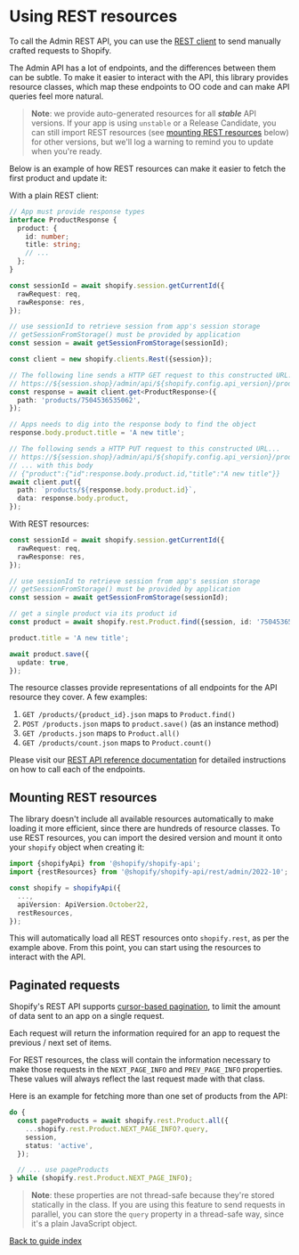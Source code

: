 # Using REST resources

To call the Admin REST API, you can use the [REST client](../reference/clients/Rest.md) to send manually crafted requests to Shopify.

The Admin API has a lot of endpoints, and the differences between them can be subtle.
To make it easier to interact with the API, this library provides resource classes, which map these endpoints to OO code and can make API queries feel more natural.

> **Note**: we provide auto-generated resources for all **_stable_** API versions.
> If your app is using `unstable` or a Release Candidate, you can still import REST resources (see [mounting REST resources](#mounting-rest-resources) below) for other versions, but we'll log a warning to remind you to update when you're ready.

Below is an example of how REST resources can make it easier to fetch the first product and update it:

<div>With a plain REST client:

```ts
// App must provide response types
interface ProductResponse {
  product: {
    id: number;
    title: string;
    // ...
  };
}

const sessionId = await shopify.session.getCurrentId({
  rawRequest: req,
  rawResponse: res,
});

// use sessionId to retrieve session from app's session storage
// getSessionFromStorage() must be provided by application
const session = await getSessionFromStorage(sessionId);

const client = new shopify.clients.Rest({session});

// The following line sends a HTTP GET request to this constructed URL:
// https://${session.shop}/admin/api/${shopify.config.api_version}/products/7504536535062.json
const response = await client.get<ProductResponse>({
  path: 'products/7504536535062',
});

// Apps needs to dig into the response body to find the object
response.body.product.title = 'A new title';

// The following sends a HTTP PUT request to this constructed URL...
// https://${session.shop}/admin/api/${shopify.config.api_version}/products/${response.body.product.id}.json
// ... with this body
// {"product":{"id":response.body.product.id,"title":"A new title"}}
await client.put({
  path: `products/${response.body.product.id}`,
  data: response.body.product,
});
```

</div><div>With REST resources:

```ts
const sessionId = await shopify.session.getCurrentId({
  rawRequest: req,
  rawResponse: res,
});

// use sessionId to retrieve session from app's session storage
// getSessionFromStorage() must be provided by application
const session = await getSessionFromStorage(sessionId);

// get a single product via its product id
const product = await shopify.rest.Product.find({session, id: '7504536535062'});

product.title = 'A new title';

await product.save({
  update: true,
});
```

</div>

The resource classes provide representations of all endpoints for the API resource they cover. A few examples:

1. `GET /products/{product_id}.json` maps to `Product.find()`
1. `POST /products.json` maps to `product.save()` (as an instance method)
1. `GET /products.json` maps to `Product.all()`
1. `GET /products/count.json` maps to `Product.count()`

Please visit our [REST API reference documentation](https://shopify.dev/docs/api/admin-rest) for detailed instructions on how to call each of the endpoints.

## Mounting REST resources

The library doesn't include all available resources automatically to make loading it more efficient, since there are hundreds of resource classes.
To use REST resources, you can import the desired version and mount it onto your `shopify` object when creating it:

```ts
import {shopifyApi} from '@shopify/shopify-api';
import {restResources} from '@shopify/shopify-api/rest/admin/2022-10';

const shopify = shopifyApi({
  ...,
  apiVersion: ApiVersion.October22,
  restResources,
});
```

This will automatically load all REST resources onto `shopify.rest`, as per the example above.
From this point, you can start using the resources to interact with the API.

## Paginated requests

Shopify's REST API supports [cursor-based pagination](https://shopify.dev/docs/api/usage/pagination-rest), to limit the amount of data sent to an app on a single request.

Each request will return the information required for an app to request the previous / next set of items.

For REST resources, the class will contain the information necessary to make those requests in the `NEXT_PAGE_INFO` and `PREV_PAGE_INFO` properties.
These values will always reflect the last request made with that class.

Here is an example for fetching more than one set of products from the API:

```ts
do {
  const pageProducts = await shopify.rest.Product.all({
    ...shopify.rest.Product.NEXT_PAGE_INFO?.query,
    session,
    status: 'active',
  });

  // ... use pageProducts
} while (shopify.rest.Product.NEXT_PAGE_INFO);
```

> **Note**: these properties are not thread-safe because they're stored statically in the class.
> If you are using this feature to send requests in parallel, you can store the `query` property in a thread-safe way, since it's a plain JavaScript object.

[Back to guide index](../../README.md#guides)
